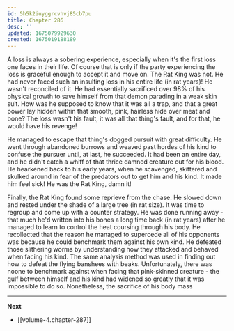 ```yaml
---
id: 5h5k2iuyggrcvhvj85cb7pu
title: Chapter 286
desc: ''
updated: 1675079929630
created: 1675019188189
---
```


A loss is always a sobering experience, especially when it's the first loss one faces in their life. Of course that is only if the party experiencing the loss is graceful enough to accept it and move on. The Rat King was not. He had never faced such an insulting loss in his entire life (in rat years)! He wasn't reconciled of it. He had essentially sacrificed over 98% of his physical growth to save himself from that demon parading in a weak skin suit. How was he supposed to know that it was all a trap, and that a great power lay hidden within that smooth, pink, hairless hide over meat and bone? The loss wasn't his fault, it was all that thing's fault, and for that, he would have his revenge!

He managed to escape that thing's dogged pursuit with great difficulty. He went through abandoned burrows and weaved past hordes of his kind to confuse the pursuer until, at last, he succeeded. It had been an entire day, and he didn't catch a whiff of that thrice damned creature out for his blood. He hearkened back to his early years, when he scavenged, skittered and skulked around in fear of the predators out to get him and his kind. It made him feel sick! He was the Rat King, damn it!

Finally, the Rat King found some reprieve from the chase. He slowed down and rested under the shade of a large tree (in rat size). It was time to regroup and come up with a counter strategy. He was done running away - that much he'd written into his bones a long time back (in rat years) after he managed to learn to control the heat coursing through his body. He recollected that the reason he managed to supercede all of his opponents was because he could benchmark them against his own kind. He defeated those slithering worms by understanding how they attacked and behaved when facing his kind. The same analysis method was used in finding out how to defeat the flying banshees with beaks. Unfortunately, there was noone to benchmark against when facing that pink-skinned creature - the gulf between himself and his kind had widened so greatly that it was impossible to do so. Nonetheless, the sacrifice of his body mass

____

**Next**
* [[volume-4.chapter-287]]